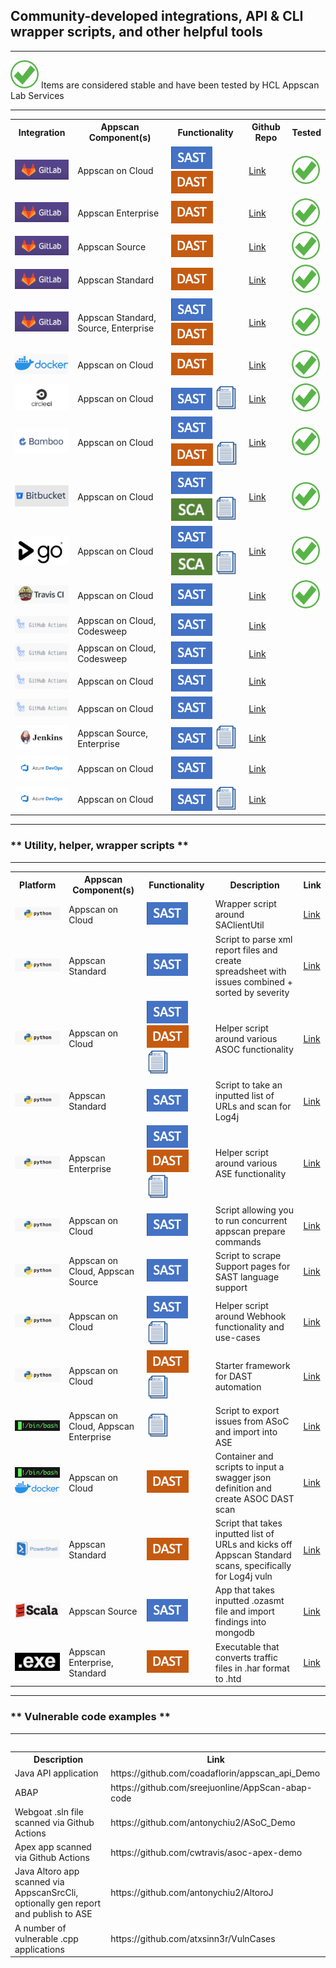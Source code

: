 ## Community-developed integrations, API & CLI wrapper scripts, and other helpful tools
<hr>
<p><img src="https://github.com/dwwatk02/images/blob/main/check.png"> Items are considered stable and have been tested by HCL Appscan Lab Services</p>
<hr>
<table>
   <tr>
      <th>Integration</th>
      <th>Appscan Component(s)</th>
      <th>Functionality</th>
      <th>Github Repo</th>
      <th>Tested</th>
   </tr>
   <tr>
      <td><img src="https://github.com/dwwatk02/images/blob/main/gitlab.png"></td>
      <td>Appscan on Cloud</td>
      <td><img src="https://github.com/dwwatk02/images/blob/main/sast.png"> <img src="https://github.com/dwwatk02/images/blob/main/dast.png"></td>
      <td><a href="https://github.com/jrocia/Integration-ASoC-and-Gitlab">Link</a></td>
      <td><img src="https://github.com/dwwatk02/images/blob/main/check.png"></td>
   </tr>
   <tr>
      <td><img src="https://github.com/dwwatk02/images/blob/main/gitlab.png"></td>
      <td>Appscan Enterprise</td>
      <td><img src="https://github.com/dwwatk02/images/blob/main/dast.png"></td>
      <td><a href="https://github.com/jrocia/Integration-ASE-DAST-and-Gitlab">Link</a></td>
      <td><img src="https://github.com/dwwatk02/images/blob/main/check.png"></td>
   </tr>
    <tr>
      <td><img src="https://github.com/dwwatk02/images/blob/main/gitlab.png"></td>
      <td>Appscan Source</td>
      <td><img src="https://github.com/dwwatk02/images/blob/main/dast.png"></td>
      <td><a href="https://github.com/jrocia/Integration-AppScanSRC-and-Gitlab">Link</a></td>
      <td><img src="https://github.com/dwwatk02/images/blob/main/check.png"></td>
   </tr>
   <tr>
      <td><img src="https://github.com/dwwatk02/images/blob/main/gitlab.png"></td>
      <td>Appscan Standard</td>
      <td><img src="https://github.com/dwwatk02/images/blob/main/dast.png"></td>
      <td><a href="https://github.com/jrocia/Integration-AppScanSTD-and-Gitlab">Link</a></td>
      <td><img src="https://github.com/dwwatk02/images/blob/main/check.png"></td>
   </tr>
   <tr>
      <td><img src="https://github.com/dwwatk02/images/blob/main/gitlab.png"></td>
      <td>Appscan Standard, Source, Enterprise</td>
      <td><img src="https://github.com/dwwatk02/images/blob/main/sast.png"> <img src="https://github.com/dwwatk02/images/blob/main/dast.png"></td>
      <td><a href="https://github.com/jrocia/Integration-AppScan-onprem-and-Gitlab">Link</a></td>
      <td><img src="https://github.com/dwwatk02/images/blob/main/check.png"></td>
   </tr>
      <tr>
      <td><img src="https://github.com/dwwatk02/images/blob/main/docker.png"></td>
      <td>Appscan on Cloud</td>
      <td><img src="https://github.com/dwwatk02/images/blob/main/dast.png"></td>
      <td><a href="https://github.com/jrocia/AppScanPresence-Dockerfile">Link</a></td>
      <td><img src="https://github.com/dwwatk02/images/blob/main/check.png"></td>
   </tr>
    <tr>
      <td><img src="https://github.com/dwwatk02/images/blob/main/circleci.png"></td>
      <td>Appscan on Cloud</td>
      <td><img src="https://github.com/dwwatk02/images/blob/main/sast.png"> <img src="https://github.com/dwwatk02/images/blob/main/report.png"></td>
      <td><a href="https://github.com/antonychiu2/CircleCI">Link</a></td>
      <td><img src="https://github.com/dwwatk02/images/blob/main/check.png"></td>
   </tr>
   <tr>
      <td><img src="https://github.com/dwwatk02/images/blob/main/bamboo.png"></td>
      <td>Appscan on Cloud</td>
      <td><img src="https://github.com/dwwatk02/images/blob/main/sast.png"> <img src="https://github.com/dwwatk02/images/blob/main/dast.png"> <img src="https://github.com/dwwatk02/images/blob/main/report.png"></td>
      <td><a href="https://github.com/HCL-TECH-SOFTWARE/appscan-bamboo-plugin">Link</a></td>
      <td><img src="https://github.com/dwwatk02/images/blob/main/check.png"></td>
   </tr>
   <tr>
      <td><img src="https://github.com/dwwatk02/images/blob/main/bitbucket.png"></td>
      <td>Appscan on Cloud</td>
      <td><img src="https://github.com/dwwatk02/images/blob/main/sast.png"> <img src="https://github.com/dwwatk02/images/blob/main/sca.png"> <img src="https://github.com/dwwatk02/images/blob/main/report.png"></td>
      <td><a href="https://github.com/HCL-TECH-SOFTWARE/bitbucket-asoc-sast">Link</a></td>
      <td><img src="https://github.com/dwwatk02/images/blob/main/check.png"></td>
   </tr>
   <tr>
      <td><img src="https://github.com/dwwatk02/images/blob/main/gocd.png"></td>
      <td>Appscan on Cloud</td>
      <td><img src="https://github.com/dwwatk02/images/blob/main/sast.png"> <img src="https://github.com/dwwatk02/images/blob/main/sca.png"> <img src="https://github.com/dwwatk02/images/blob/main/report.png"></td>
      <td><a href="https://github.com/HCL-TECH-SOFTWARE/appscan-gocd-plugin">Link</a></td>
      <td> <img src="https://github.com/dwwatk02/images/blob/main/check.png"></td>
   </tr>
   <tr>
      <td><img src="https://github.com/dwwatk02/images/blob/main/travis.png"></td>
      <td>Appscan on Cloud</td>
      <td><img src="https://github.com/dwwatk02/images/blob/main/sast.png"> </td>
      <td><a href="https://github.com/IBM/asoc-devops-tooling/tree/master/travis-appscan-automation">Link</a></td>
      <td> <img src="https://github.com/dwwatk02/images/blob/main/check.png"></td>
   </tr>
   <tr>
      <td><img src="https://github.com/dwwatk02/images/blob/main/githubactions.png"></td>
      <td>Appscan on Cloud, Codesweep</td>
      <td><img src="https://github.com/dwwatk02/images/blob/main/sast.png">
      <td><a href="https://github.com/cwtravis/asoc-apex-demo">Link</a></td>
      <td> </td>
   </tr>
   <tr>
      <td><img src="https://github.com/dwwatk02/images/blob/main/githubactions.png"></td>
      <td>Appscan on Cloud, Codesweep</td>
      <td><img src="https://github.com/dwwatk02/images/blob/main/sast.png"></td>
      <td><a href="https://github.com/glhcl/ASoCActionDemo">Link</a></td>
      <td> </td>
   </tr>
   <tr>
      <td><img src="https://github.com/dwwatk02/images/blob/main/githubactions.png"></td>
      <td>Appscan on Cloud </td>
      <td><img src="https://github.com/dwwatk02/images/blob/main/sast.png"></td>
      <td><a href="https://github.com/antonychiu2/ASoC_Demo">Link</a></td>
      <td> </td>
   </tr>
   <tr>
      <td><img src="https://github.com/dwwatk02/images/blob/main/githubactions.png"></td>
      <td>Appscan on Cloud </td>
      <td><img src="https://github.com/dwwatk02/images/blob/main/sast.png"></td>
      <td><a href="https://github.com/antonychiu2/vulnerableCoreAppSln">Link</a></td>
      <td> </td>
   </tr>
   <tr>
      <td><img src="https://github.com/dwwatk02/images/blob/main/jenkins.png"></td>
      <td>Appscan Source, Enterprise</td>
      <td><img src="https://github.com/dwwatk02/images/blob/main/sast.png"> <img src="https://github.com/dwwatk02/images/blob/main/report.png"></td>
      <td><a href="https://github.com/kevinfealey/appscanenterprise-publisher">Link</a></td>
      <td> </td>
   </tr>
   <tr>
      <td><img src="https://github.com/dwwatk02/images/blob/main/ado.png"></td>
      <td>Appscan on Cloud </td>
      <td><img src="https://github.com/dwwatk02/images/blob/main/sast.png"></td>
      <td><a href="https://github.com/yopez83/Azure-Task-AppScan">Link</a></td>
      <td> </td>
   </tr>
   <tr>
      <td><img src="https://github.com/dwwatk02/images/blob/main/ado.png"></td>
     <td>Appscan on Cloud </td>
      <td><img src="https://github.com/dwwatk02/images/blob/main/sast.png"> <img src="https://github.com/dwwatk02/images/blob/main/report.png"></td>
      <td><a href="https://github.com/antonychiu2/AltoroJ">Link</a></td>
      <td> </td>
   </tr>
</table>


<hr>

### ** Utility, helper, wrapper scripts **

<hr>
<table>
   <tr>
      <th>Platform</th>
      <th>Appscan Component(s)</th>
      <th>Functionality</th>
      <th>Description</th>
      <th>Link</th>
   </tr>
   <tr>
      <td><img src="https://github.com/dwwatk02/images/blob/main/python.png"></td>
      <td>Appscan on Cloud</td>
      <td><img src="https://github.com/dwwatk02/images/blob/main/sast.png"></td>
      <td>Wrapper script around SAClientUtil</td>
      <td><a href="https://github.com/cwtravis/python-saclient-wrapper">Link</a></td>
   </tr>
   <tr>
      <td><img src="https://github.com/dwwatk02/images/blob/main/python.png"></td>
      <td>Appscan Standard</td>
      <td><img src="https://github.com/dwwatk02/images/blob/main/sast.png"></td>
      <td>Script to parse xml report files and create spreadsheet with issues combined + sorted by severity</td>
      <td><a href="https://github.com/Bruk0ut/appscan-xml-report-parser">Link</a></td>
   </tr>
      <tr>
      <td><img src="https://github.com/dwwatk02/images/blob/main/python.png"></td>
      <td>Appscan on Cloud</td>
      <td><img src="https://github.com/dwwatk02/images/blob/main/sast.png"> <img src="https://github.com/dwwatk02/images/blob/main/dast.png"> <img src="https://github.com/dwwatk02/images/blob/main/report.png"></td>
      <td>Helper script around various ASOC functionality</td>
      <td><a href="https://github.com/ntinvo/appscan-automator">Link</a></td>
   </tr>
   <tr>
      <td><img src="https://github.com/dwwatk02/images/blob/main/python.png"></td>
      <td>Appscan Standard</td>
      <td><img src="https://github.com/dwwatk02/images/blob/main/sast.png"></td>
      <td>Script to take an inputted list of URLs and scan for Log4j</td>
      <td><a href="https://github.com/cwtravis/asoc_dast_spray">Link</a></td>
   </tr>
   <tr>
      <td><img src="https://github.com/dwwatk02/images/blob/main/python.png"></td>
      <td>Appscan Enterprise</td>
      <td><img src="https://github.com/dwwatk02/images/blob/main/sast.png"> <img src="https://github.com/dwwatk02/images/blob/main/dast.png"> <img src="https://github.com/dwwatk02/images/blob/main/report.png"></td>
      <td>Helper script around various ASE functionality</td>
      <td><a href="https://github.com/sperlis/ase-apis">Link</a></td>
   </tr>
   <tr>
      <td><img src="https://github.com/dwwatk02/images/blob/main/python.png"></td>
      <td>Appscan on Cloud</td>
      <td><img src="https://github.com/dwwatk02/images/blob/main/sast.png"></td>
      <td>Script allowing you to run concurrent appscan prepare commands</td>
      <td><a href="https://github.com/m3ssap0/massive-appscan-prepare">Link</a></td>
   </tr>
   <tr>
      <td><img src="https://github.com/dwwatk02/images/blob/main/python.png"></td>
      <td>Appscan on Cloud, Appscan Source</td>
      <td><img src="https://github.com/dwwatk02/images/blob/main/sast.png"></td>
      <td>Script to scrape Support pages for SAST language support</td>
      <td><a href="https://github.com/gledonne/appscanlangs">Link</a></td>
   </tr>
   <tr>
      <td><img src="https://github.com/dwwatk02/images/blob/main/python.png"></td>
      <td>Appscan on Cloud</td>
      <td><img src="https://github.com/dwwatk02/images/blob/main/sast.png"> <img src="https://github.com/dwwatk02/images/blob/main/report.png"></td>
      <td>Helper script around Webhook functionality and use-cases</td>
      <td><a href="https://github.com/cwtravis/asoc-wehbook-proxy">Link</a></td>
   </tr>
   <tr>
      <td><img src="https://github.com/dwwatk02/images/blob/main/python.png"></td>
      <td>Appscan on Cloud</td>
      <td><img src="https://github.com/dwwatk02/images/blob/main/dast.png"> <img src="https://github.com/dwwatk02/images/blob/main/report.png"></td>
      <td>Starter framework for DAST automation</td>
      <td><a href="https://github.com/dwwatk02/automation">Link</a></td>
   </tr>
   <tr>
      <td><img src="https://github.com/dwwatk02/images/blob/main/bash.png"></td>
      <td>Appscan on Cloud, Appscan Enterprise</td>
      <td><img src="https://github.com/dwwatk02/images/blob/main/report.png"></td>
      <td>Script to export issues from ASoC and import into ASE</td>
      <td><a href="https://github.com/jrocia/ImportAppIssues-ASOC-ASE">Link</a></td>
   </tr>
   <tr>
      <td><img src="https://github.com/dwwatk02/images/blob/main/bash.png"> <img src="https://github.com/dwwatk02/images/blob/main/docker.png"></td>
      <td>Appscan on Cloud</td>
      <td><img src="https://github.com/dwwatk02/images/blob/main/dast.png"></td>
      <td>Container and scripts to input a swagger json definition and create ASOC DAST scan</td>
      <td><a href="https://github.com/jrocia/DAST-Automation-Swagger-API">Link</a></td>
   </tr>
   <tr>
      <td><img src="https://github.com/dwwatk02/images/blob/main/powershell.png"></td>
      <td>Appscan Standard</td>
      <td><img src="https://github.com/dwwatk02/images/blob/main/dast.png"></td>
      <td>Script that takes inputted list of URLs and kicks off Appscan Standard scans, specifically for Log4j vuln</td>
      <td><a href="https://github.com/jrocia/Search-log4Jvuln-AppScanSTD">Link</a></td>
   </tr>
   <tr>
      <td><img src="https://github.com/dwwatk02/images/blob/main/scala.png"></td>
      <td>Appscan Source</td>
      <td><img src="https://github.com/dwwatk02/images/blob/main/sast.png"></td>
      <td>App that takes inputted .ozasmt file and import findings into mongodb</td>
      <td><a href="https://github.com/blackboard/appscan-source-parser">Link</a></td>
   </tr>
   <tr>
      <td><img src="https://github.com/dwwatk02/images/blob/main/exe.png"></td>
      <td>Appscan Enterprise, Standard</td>
      <td><img src="https://github.com/dwwatk02/images/blob/main/dast.png"></td>
      <td>Executable that converts traffic files in .har format to .htd</td>
      <td><a href="https://github.com/rbtpugh/dast_auto/tree/master/HAR2HTD">Link</a></td>
   </tr>
</table>
<table>

<hr>

### ** Vulnerable code examples **

<hr>
<table>
   <tr>
      <th>Description</th>
      <th>Link</th>
   </tr>
   <tr>
      <td>Java API application</td>
      <td>https://github.com/coadaflorin/appscan_api_Demo</td>
   </tr>
   <tr>
      <td>ABAP</td>
      <td>https://github.com/sreejuonline/AppScan-abap-code</td>
   </tr>
   <tr>
      <td>Webgoat .sln file scanned via Github Actions</td>
      <td>https://github.com/antonychiu2/ASoC_Demo</td>
   </tr>
   <tr>
      <td>Apex app scanned via Github Actions</td>
      <td>https://github.com/cwtravis/asoc-apex-demo</td>
   </tr>
   <tr>
      <td>Java Altoro app scanned via AppscanSrcCli, optionally gen report and publish to ASE</td>
      <td>https://github.com/antonychiu2/AltoroJ</td>
   </tr>
   <tr>
      <td>A number of vulnerable .cpp applications</td>
      <td>https://github.com/atxsinn3r/VulnCases</td>
   </tr>
</table>
